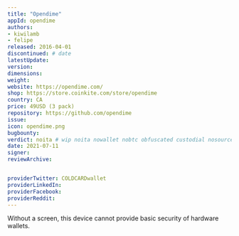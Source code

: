 ```yaml
---
title: "Opendime"
appId: opendime
authors:
- kiwilamb
- felipe
released: 2016-04-01
discontinued: # date
latestUpdate: 
version: 
dimensions:
weight: 
website: https://opendime.com/
shop: https://store.coinkite.com/store/opendime
country: CA
price: 49USD (3 pack)
repository: https://github.com/opendime
issue: 
icon: opendime.png
bugbounty: 
verdict: noita # wip noita nowallet nobtc obfuscated custodial nosource nonverifiable reproducible bounty defunct
date: 2021-07-11
signer: 
reviewArchive:


providerTwitter: COLDCARDwallet
providerLinkedIn: 
providerFacebook: 
providerReddit: 
---
```


Without a screen, this device cannot provide basic security of hardware wallets.